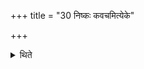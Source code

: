 +++
title = "30 निष्कः कवचमित्येके"

+++

<details><summary>थिते</summary>

निष्कः कवचमित्येके ३०
</details>
